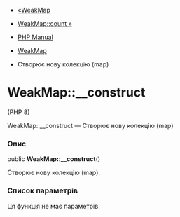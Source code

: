 - [«WeakMap](class.weakmap.md)
- [WeakMap::count »](weakmap.count.md)

- [PHP Manual](index.md)
- [WeakMap](class.weakmap.md)
- Створює нову колекцію (map)

# WeakMap::\_\_construct

(PHP 8)

WeakMap::\_\_construct — Створює нову колекцію (map)

### Опис

public **WeakMap::\_\_construct**()

Створює нову колекцію (map).

### Список параметрів

Ця функція не має параметрів.
